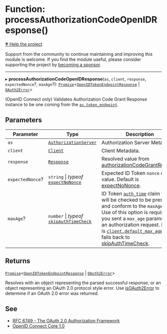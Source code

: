 # Function: processAuthorizationCodeOpenIDResponse()

[💗 Help the project](https://github.com/sponsors/panva)

Support from the community to continue maintaining and improving this module is welcome. If you find the module useful, please consider supporting the project by [becoming a sponsor](https://github.com/sponsors/panva).

***

▸ **processAuthorizationCodeOpenIDResponse**(`as`, `client`, `response`, `expectedNonce`?, `maxAge`?): [`Promise`](https://developer.mozilla.org/docs/Web/JavaScript/Reference/Global_Objects/Promise)\<[`OpenIDTokenEndpointResponse`](../interfaces/OpenIDTokenEndpointResponse.md) \| [`OAuth2Error`](../interfaces/OAuth2Error.md)\>

(OpenID Connect only) Validates Authorization Code Grant Response instance to be one coming from
the [`as.token_endpoint`](../interfaces/AuthorizationServer.md#token_endpoint).

## Parameters

| Parameter | Type | Description |
| ------ | ------ | ------ |
| `as` | [`AuthorizationServer`](../interfaces/AuthorizationServer.md) | Authorization Server Metadata. |
| `client` | [`Client`](../interfaces/Client.md) | Client Metadata. |
| `response` | [`Response`](https://developer.mozilla.org/docs/Web/API/Response) | Resolved value from [authorizationCodeGrantRequest](authorizationCodeGrantRequest.md). |
| `expectedNonce`? | `string` \| *typeof* [`expectNoNonce`](../variables/expectNoNonce.md) | Expected ID Token `nonce` claim value. Default is [expectNoNonce](../variables/expectNoNonce.md). |
| `maxAge`? | `number` \| *typeof* [`skipAuthTimeCheck`](../variables/skipAuthTimeCheck.md) | ID Token [`auth_time`](../interfaces/IDToken.md#auth_time) claim value will be checked to be present and conform to the `maxAge` value. Use of this option is required if you sent a `max_age` parameter in an authorization request. Default is [`client.default_max_age`](../interfaces/Client.md#default_max_age) and falls back to [skipAuthTimeCheck](../variables/skipAuthTimeCheck.md). |

## Returns

[`Promise`](https://developer.mozilla.org/docs/Web/JavaScript/Reference/Global_Objects/Promise)\<[`OpenIDTokenEndpointResponse`](../interfaces/OpenIDTokenEndpointResponse.md) \| [`OAuth2Error`](../interfaces/OAuth2Error.md)\>

Resolves with an object representing the parsed successful response, or an object
  representing an OAuth 2.0 protocol style error. Use [isOAuth2Error](isOAuth2Error.md) to determine if an
  OAuth 2.0 error was returned.

## See

 - [RFC 6749 - The OAuth 2.0 Authorization Framework](https://www.rfc-editor.org/rfc/rfc6749.html#section-4.1)
 - [OpenID Connect Core 1.0](https://openid.net/specs/openid-connect-core-1_0.html#CodeFlowAuth)
